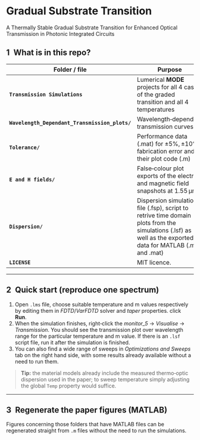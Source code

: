 # Gradual Substrate Transition
A Thermally Stable Gradual Substrate Transition for Enhanced Optical Transmission in Photonic Integrated Circuits


## 1 What is in this repo?

| Folder / file | Purpose | Figure(s) |
| -------------- | ------- | -- |
| **`Transmission Simulations`** | Lumerical **MODE** projects for all 4 cases of the graded transition and all 4 temperatures | Fig. 1 & Fig. 6
| **`Wavelength_Dependant_Transmission_plots/`** | Wavelength‑dependent transmission curves | Fig. 3
| **`Tolerance/`** | Performance data (.mat) for ±5%, ±10% fabrication error and their plot code (.m) | Fig. 4
| **`E and H fields/`** | False‑colour plot exports of the electric and magnetic field snapshots at 1.55 µm | Fig. 5
| **`Dispersion/`** | Dispersion simulation file (.fsp), script to retrive time domain plots from the simulations (.lsf) as well as the exported data for MATLAB (.m and .mat) | Fig. 7
| **`LICENSE`** | MIT licence. |



---

## 2 Quick start (reproduce one spectrum)

1. Open `.lms` file, choose suitable temperature and m values respectively by editing them in *FDTD*/*VarFDTD* solver and *taper* properties. click **Run**.  
2. When the simulation finishes, right‑click the *monitor_5* → *Visualise* → *Transmission*. You should see the transmission plot over wavelength range for the particular temperature and m value. If there is an `.lsf` script file, run it after the simulation is finished.
3. You can also find a wide range of sweeps in *Optimizations and Sweeps* tab on the right hand side, with some results already available without a need to run them.
   
> **Tip:** the material models already include the measured thermo‑optic dispersion used in the paper; to sweep temperature simply adjusting the global `Temp` property would suffice.

---

## 3 Regenerate the paper figures (MATLAB)

Figures concerning those folders that have MATLAB files can be regenerated straight from `.m` files without the need to run the simulations.

